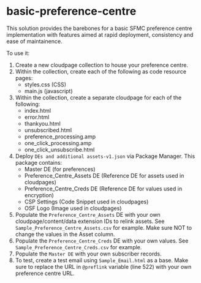 # basic-preference-centre

This solution provides the barebones for a basic SFMC preference centre implementation with features aimed at rapid deployment, consistency and ease of maintainence.

To use it: 

1. Create a new cloudpage collection to house your preference centre.<br />
2. Within the collection, create each of the following as code resource pages:<br />
    * styles.css (CSS)<br />
    * main.js (javascript)<br />
3. Within the collection, create a separate cloudpage for each of the following:<br />
    * index.html<br />
    * error.html<br />
    * thankyou.html<br />
    * unsubscribed.html<br />
    * preference_processing.amp<br />
    * one_click_processing.amp<br />
    * one_click_unsubscribe.html<br />
4. Deploy `DEs and additional assets-v1.json` via Package Manager. This package contains: 
    * Master DE (for preferences)<br />
    * Preference_Centre_Assets DE (Reference DE for assets used in cloudpages)<br />
    * Preference_Centre_Creds DE (Reference DE for values used in encryption)<br />
    * CSP Settings (Code Snippet used in cloudpages)<br />
    * OSF Logo (Image used in cloudpages)<br />
5. Populate the `Preference_Centre_Assets` DE with your own cloudpage/content/data extension IDs to relink assets. See `Sample_Preference_Centre_Assets.csv` for example. Make sure NOT to change the values in the Asset column.
6. Populate the `Preference_Centre_Creds` DE with your own values. See `Sample_Preference_Centre_Creds.csv` for example.
7. Populate the `Master DE` with your own subscriber records.
8. To test, create a test email using `Sample_Email.html` as a base. Make sure to replace the URL in `@preflink` variable (line 522) with your own preference centre URL.
